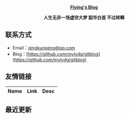 **<p align="center">[Flying's Blog](https://blog.leeyom.top)</p>**
**<p align="center">人生无非一场虚空大梦 韶华白首 不过转瞬</p>**
## 联系方式
- Email：[qingkunpeng@qq.com](mailto:qingkunpeng@qq.com)
- Blog：[https://github.com/mylydg/gitblog](https://github.com/mylydg/gitblog)
## 友情链接
| Name | Link | Desc | 
 | ---- | ---- | ---- |
## 最近更新
